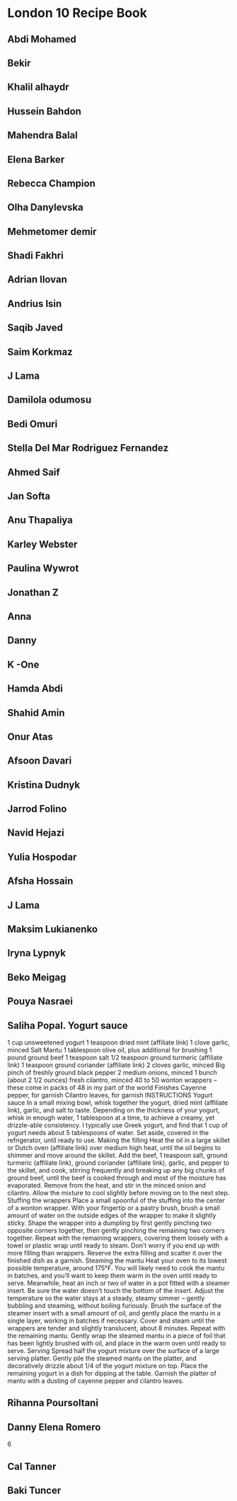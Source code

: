 # London 10 Recipe Book

## Abdi Mohamed


## Bekir


## Khalil alhaydr


## Hussein Bahdon


## Mahendra Balal


## Elena Barker


## Rebecca Champion


## Olha Danylevska


## Mehmetomer demir


## Shadi Fakhri


## Adrian Ilovan


## Andrius Isin


## Saqib Javed


## Saim Korkmaz


## J Lama


## Damilola odumosu


## Bedi Omuri


## Stella Del Mar Rodriguez Fernandez


## Ahmed Saif


## Jan Softa


## Anu Thapaliya


## Karley Webster


## Paulina Wywrot


## Jonathan Z


## Anna


## Danny


## K -One


## Hamda Abdi


## Shahid Amin


## Onur Atas


## Afsoon Davari


## Kristina Dudnyk


## Jarrod Folino


## Navid Hejazi


## Yulia Hospodar


## Afsha Hossain


## J Lama


## Maksim Lukianenko


## Iryna Lypnyk


## Beko Meigag


## Pouya Nasraei


## Saliha Popal. Yogurt sauce
1 cup unsweetened yogurt
1 teaspoon dried mint (affiliate link)
1 clove garlic, minced
Salt
Mantu
1 tablespoon olive oil, plus additional for brushing
1 pound ground beef
1 teaspoon salt
1/2 teaspoon ground turmeric (affiliate link)
1 teaspoon ground coriander (affiliate link)
2 cloves garlic, minced
Big pinch of freshly ground black pepper
2 medium onions, minced
1 bunch (about 2 1/2 ounces) fresh cilantro, minced
40 to 50 wonton wrappers – these come in packs of 48 in my part of the world
Finishes
Cayenne pepper, for garnish
Cilantro leaves, for garnish
INSTRUCTIONS
Yogurt sauce
In a small mixing bowl, whisk together the yogurt, dried mint (affiliate link), garlic, and salt to taste.
Depending on the thickness of your yogurt, whisk in enough water, 1 tablespoon at a time, to achieve a creamy, yet drizzle-able consistency. I typically use Greek yogurt, and find that 1 cup of yogurt needs about 5 tablespoons of water.
Set aside, covered in the refrigerator, until ready to use.
Making the filling
Heat the oil in a large skillet or Dutch oven (affiliate link) over medium high heat, until the oil begins to shimmer and move around the skillet. Add the beef, 1 teaspoon salt, ground turmeric (affiliate link), ground coriander (affiliate link), garlic, and pepper to the skillet, and cook, stirring frequently and breaking up any big chunks of ground beef, until the beef is cooked through and most of the moisture has evaporated.
Remove from the heat, and stir in the minced onion and cilantro. Allow the mixture to cool slightly before moving on to the next step.
Stuffing the wrappers
Place a small spoonful of the stuffing into the center of a wonton wrapper.
With your fingertip or a pastry brush, brush a small amount of water on the outside edges of the wrapper to make it slightly sticky. Shape the wrapper into a dumpling by first gently pinching two opposite corners together, then gently pinching the remaining two corners together.
Repeat with the remaining wrappers, covering them loosely with a towel or plastic wrap until ready to steam.
Don’t worry if you end up with more filling than wrappers. Reserve the extra filling and scatter it over the finished dish as a garnish.
Steaming the mantu
Heat your oven to its lowest possible temperature, around 175°F. You will likely need to cook the mantu in batches, and you’ll want to keep them warm in the oven until ready to serve.
Meanwhile, heat an inch or two of water in a pot fitted with a steamer insert. Be sure the water doesn’t touch the bottom of the insert. Adjust the temperature so the water stays at a steady, steamy simmer – gently bubbling and steaming, without boiling furiously.
Brush the surface of the steamer insert with a small amount of oil, and gently place the mantu in a single layer, working in batches if necessary. Cover and steam until the wrappers are tender and slightly translucent, about 8 minutes. Repeat with the remaining mantu.
Gently wrap the steamed mantu in a piece of foil that has been lightly brushed with oil, and place in the warm oven until ready to serve.
Serving
Spread half the yogurt mixture over the surface of a large serving platter. Gently pile the steamed mantu on the platter, and decoratively drizzle about 1/4 of the yogurt mixture on top. Place the remaining yogurt in a dish for dipping at the table. Garnish the platter of mantu with a dusting of cayenne pepper and cilantro leaves.


## Rihanna Poursoltani


## Danny Elena Romero

6

## Cal Tanner


## Baki Tuncer
